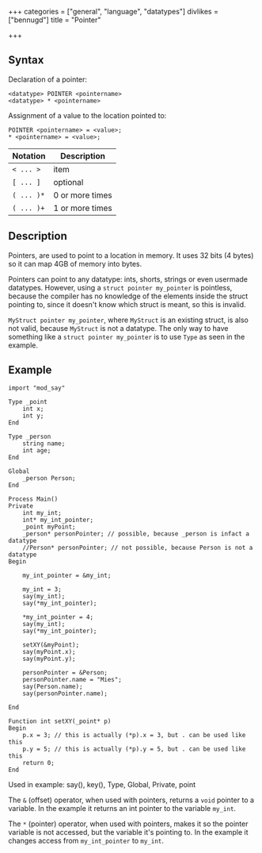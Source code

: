 +++
categories = ["general", "language", "datatypes"]
divlikes = ["bennugd"]
title = "Pointer"

+++

## Syntax

Declaration of a pointer:

```
<datatype> POINTER <pointername>
<datatype> * <pointername>
```

Assignment of a value to the location pointed to:

```
POINTER <pointername> = <value>;
* <pointername> = <value>;
```

| Notation | Description |
|---|---|
| `< ... >` | item |
| `[ ... ]` | optional |
| `( ... )*` | 0 or more times |
| `( ... )+` | 1 or more times |


## Description

Pointers, are used to point to a location in memory. It uses 32 bits (4 bytes) so it can map 4GB of memory into bytes.

Pointers can point to any datatype: ints, shorts, strings or even usermade datatypes. However, using a `struct pointer my_pointer` is pointless, because the compiler has no knowledge of the elements inside the struct pointing to, since it doesn't know which struct is meant, so this is invalid.

`MyStruct pointer my_pointer`, where `MyStruct` is an existing struct, is also not valid, because `MyStruct` is not a datatype. The only way to have something like a `struct pointer my_pointer` is to use `Type` as seen in the example.

## Example

```
import "mod_say"

Type _point
    int x;
    int y;
End

Type _person
    string name;
    int age;
End

Global
    _person Person;
End

Process Main()
Private
    int my_int;
    int* my_int_pointer;
    _point myPoint;
    _person* personPointer; // possible, because _person is infact a datatype
    //Person* personPointer; // not possible, because Person is not a datatype
Begin

    my_int_pointer = &my_int;

    my_int = 3;
    say(my_int);
    say(*my_int_pointer);

    *my_int_pointer = 4;
    say(my_int);
    say(*my_int_pointer);

    setXY(&myPoint);
    say(myPoint.x);
    say(myPoint.y);

    personPointer = &Person;
    personPointer.name = "Mies";
    say(Person.name);
    say(personPointer.name);

End

Function int setXY(_point* p)
Begin
    p.x = 3; // this is actually (*p).x = 3, but . can be used like this
    p.y = 5; // this is actually (*p).y = 5, but . can be used like this
    return 0;
End
```

Used in example: say(), key(), Type, Global, Private, point

The `&` (offset) operator, when used with pointers, returns a `void` pointer to a variable. In the example it returns an int pointer to the variable `my_int`.

The `*` (pointer) operator, when used with pointers, makes it so the pointer variable is not accessed, but the variable it's pointing to. In the example it changes access from `my_int_pointer` to `my_int`.
